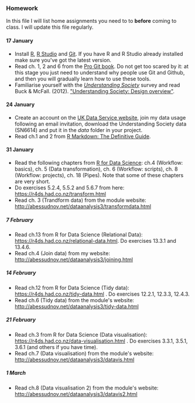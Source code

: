 ### Homework

In this file I will list home assignments you need to to **before** coming to class. I will update this file regularly.

#### 17 January

- Install [R](https://www.r-project.org/), [R Studio](https://www.rstudio.com/) and [Git](https://git-scm.com/). If you have R and R Studio already installed make sure you've got the latest version.
- Read ch. 1, 2 and 6 from the [Pro Git book](https://git-scm.com/book/en/v2). Do not get too scared by it: at this stage you just need to understand why people use Git and Github, and then you will gradually learn how to use these tools. 
- Familiarise yourself with the [*Understanding Society*](https://www.understandingsociety.ac.uk/) survey and read Buck & McFall. (2012). ["Understanding Society: Design overview"](http://www.llcsjournal.org/index.php/llcs/article/view/159/168).

#### 24 January

- Create an account on the [UK Data Service website](https://www.ukdataservice.ac.uk/), join my data usage following an email invitation, download the Understanding Society data (SN6614) and put it in the *data* folder in your project.
- Read ch.1 and 2 from [R Markdown: The Definitive Guide](https://bookdown.org/yihui/rmarkdown/).

#### 31 January

- Read the following chapters from [R for Data Science](https://r4ds.had.co.nz): ch.4 (Workflow: basics), ch. 5 (Data transformation), ch. 6 (Workflow: scripts), ch. 8 (Workflow: projects), ch. 18 (Pipes). Note that some of these chapters are very short.
- Do exercises 5.2.4, 5.5.2 and 5.6.7 from here: https://r4ds.had.co.nz/transform.html
- Read ch. 3 (Trandform data) from the module website: http://abessudnov.net/dataanalysis3/transformdata.html

##### 7 February

- Read ch.13 from R for Data Science (Relational Data): https://r4ds.had.co.nz/relational-data.html. Do exercises 13.3.1 and 13.4.6.
- Read ch.4 (Join data) from my website: http://abessudnov.net/dataanalysis3/joining.html

##### 14 February

- Read ch.12 from R for Data Science (Tidy data): https://r4ds.had.co.nz/tidy-data.html . Do exercises 12.2.1, 12.3.3, 12.4.3.
- Read ch.6 (Tidy data) from the module's website: http://abessudnov.net/dataanalysis3/tidy-data.html

##### 21 February

- Read ch.3 from R for Data Science (Data visualisation): https://r4ds.had.co.nz/data-visualisation.html . Do exercises 3.3.1, 3.5.1, 3.6.1 (and others if you have time).
- Read ch.7 (Data visualisation) from the module's website: http://abessudnov.net/dataanalysis3/datavis.html

##### 1 March

- Read ch.8 (Data visualisation 2) from the module's website: http://abessudnov.net/dataanalysis3/datavis2.html



